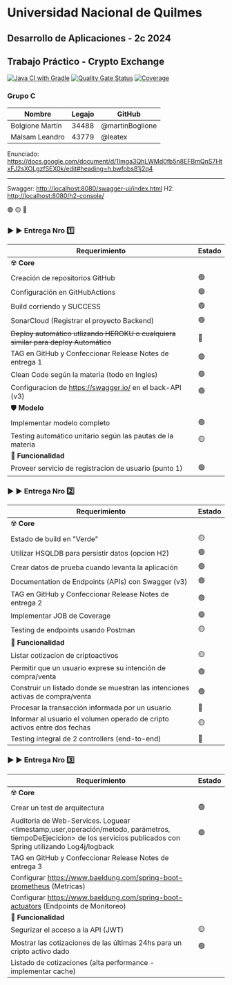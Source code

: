 # Universidad Nacional de Quilmes

## Desarrollo de Aplicaciones - 2c 2024

## Trabajo Práctico - Crypto Exchange

[![Java CI with Gradle](https://github.com/martinBoglione/UNQ-2024S2-DesApp-GrupoC/actions/workflows/build.yml/badge.svg)](https://github.com/martinBoglione/UNQ-2024S2-DesApp-GrupoC/actions/workflows/build.yml) 
[![Quality Gate Status](https://sonarcloud.io/api/project_badges/measure?project=martinBoglione_UNQ-202402-grupoG&metric=alert_status)](https://sonarcloud.io/summary/new_code?id=martinBoglione_UNQ-202402-grupoG) 
[![Coverage](https://sonarcloud.io/api/project_badges/measure?project=martinBoglione_UNQ-202402-grupoG&metric=coverage)](https://sonarcloud.io/summary/new_code?id=martinBoglione_UNQ-202402-grupoG)

### Grupo C

|Nombre|Legajo|GitHub|
|---|---|---|
|Bolgione Martín|34488|@martinBoglione|
|Malsam Leandro|43779|@leatex|

Enunciado: <https://docs.google.com/document/d/1Imga3QhLWMd0fb5n8EFBmQnS7HtxFJ2sXOLgzfSEX0k/edit#heading=h.bwfobs81j2q4>
___

Swagger: <http://localhost:8080/swagger-ui/index.html> 
H2: <http://localhost:8080/h2-console/>

:green_circle: :yellow_circle: :red_circle:

### :arrow_forward: :arrow_forward: **Entrega Nro** :one:

|Requerimiento| Estado |
|---|----------------|
|:radioactive: **Core**| |
|Creación de repositorios GitHub| :green_circle: |
|Configuración en GitHubActions| :green_circle: |
|Build corriendo y SUCCESS| :green_circle: |
|SonarCloud (Registrar el proyecto Backend)| :green_circle: |
|~~Deploy automático utlizando HEROKU o cualquiera similar para deploy Automático~~| :red_circle: |
|TAG en GitHub y Confeccionar Release Notes de entrega 1| :green_circle: |
|Clean Code según la materia (todo en Ingles)| :green_circle: |
|Configuracion de https://swagger.io/ en el back-API (v3)|:green_circle:|
|:shield: **Modelo**| |
|Implementar modelo completo|:green_circle:|
|Testing automático unitario según las pautas de la materia|:yellow_circle:|
|:toolbox: **Funcionalidad**| |
|Proveer servicio de registracion de usuario (punto 1)|:green_circle:|

### :arrow_forward: :arrow_forward: **Entrega Nro** :two:

|Requerimiento|Estado|
|---|---|
|:radioactive: **Core**| |
|Estado de build en "Verde"|:yellow_circle:|
|Utilizar HSQLDB para persistir datos (opcion H2)|:green_circle:|
|Crear datos de prueba cuando levanta la aplicación|:green_circle:|
|Documentation de Endpoints (APIs) con Swagger (v3)|:green_circle:|
|TAG en GitHub y Confeccionar Release Notes de entrega 2|:green_circle:|
|Implementar JOB de Coverage|:green_circle:|
|Testing de endpoints usando Postman|:yellow_circle:|
|:toolbox: **Funcionalidad**| |
|Listar cotizacion de criptoactivos|:yellow_circle:|
|Permitir que un usuario exprese su intención de compra/venta|:green_circle:|
|Construir un listado donde se muestran las intenciones activas de compra/venta|:green_circle:|
|Procesar la transacción informada por un usuario|:red_circle:|
|Informar al usuario el volumen operado de cripto activos entre dos fechas|:yellow_circle:|
|Testing integral de 2 controllers (end-to-end)|:red_circle:|

### :arrow_forward: :arrow_forward: **Entrega Nro** :three:

|Requerimiento|Estado|
|---|---|
|:radioactive: **Core**| |
|Crear un test de arquitectura|:green_circle:|
|Auditoria de Web-Services. Loguear <timestamp,user,operación/metodo, parámetros, tiempoDeEjecicion> de los servicios publicados con Spring utilizando Log4j/logback|:green_circle:|
|TAG en GitHub y Confeccionar Release Notes de entrega 3| |
|Configurar <https://www.baeldung.com/spring-boot-prometheus> (Metricas)| |
|Configurar <https://www.baeldung.com/spring-boot-actuators> (Endpoints de Monitoreo)| |
|:toolbox: **Funcionalidad**| |
|Segurizar el acceso a la API (JWT)|:yellow_circle:|
|Mostrar las cotizaciones de las últimas 24hs para un cripto activo dado|:green_circle:|
|Listado de cotizaciones (alta performance - implementar cache)| |
